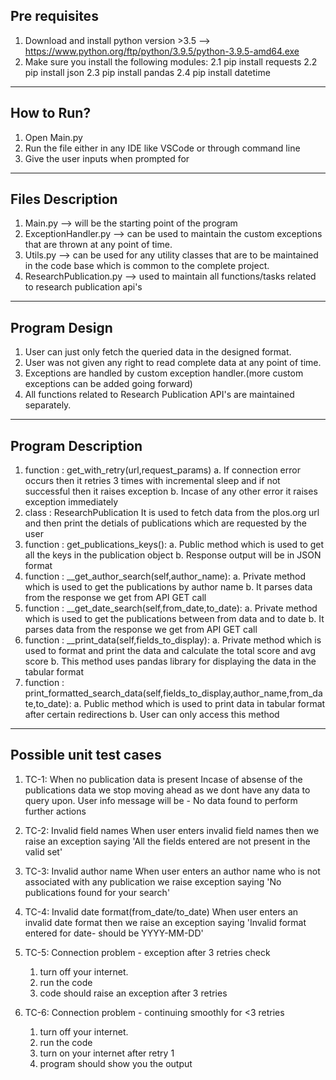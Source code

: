 

## Pre requisites

1. Download and install python version >3.5 --> https://www.python.org/ftp/python/3.9.5/python-3.9.5-amd64.exe
2. Make sure you install the following modules:
   2.1 pip install requests
   2.2 pip install json
   2.3 pip install pandas
   2.4 pip install datetime

---

## How to Run?

1. Open Main.py
2. Run the file either in any IDE like VSCode or through command line
3. Give the user inputs when prompted for

---

## Files Description

1. Main.py --> will be the starting point of the program
2. ExceptionHandler.py --> can be used to maintain the custom exceptions that are thrown at any point of time.
3. Utils.py --> can be used for any utility classes that are to be maintained in the code base which is common to the complete project.
4. ResearchPublication.py --> used to maintain all functions/tasks related to research publication api's

---

## Program Design

1. User can just only fetch the queried data in the designed format.
2. User was not given any right to read complete data at any point of time.
3. Exceptions are handled by custom exception handler.(more custom exceptions can be added going forward)
4. All functions related to Research Publication API's are maintained separately.

---

## Program Description

1. function : get_with_retry(url,request_params)
   a. If connection error occurs then it retries 3 times with incremental
   sleep and if not successful then it raises exception
   b. Incase of any other error it raises exception immediately
2. class : ResearchPublication
   It is used to fetch data from the plos.org url and then print the
   detials of publications which are requested by the user
3. function : get_publications_keys():
   a. Public method which is used to get all the keys in the publication object
   b. Response output will be in JSON format
4. function : \_\_get_author_search(self,author_name):
   a. Private method which is used to get the publications by author name
   b. It parses data from the response we get from API GET call
5. function : \_\_get_date_search(self,from_date,to_date):
   a. Private method which is used to get the publications between from data and to date
   b. It parses data from the response we get from API GET call
6. function : \_\_print_data(self,fields_to_display):
   a. Private method which is used to format and print the data and calculate the total score and avg score
   b. This method uses pandas library for displaying the data in the tabular format
7. function : print_formatted_search_data(self,fields_to_display,author_name,from_date,to_date):
   a. Public method which is used to print data in tabular format after certain redirections
   b. User can only access this method

---

## Possible unit test cases

1. TC-1: When no publication data is present
   Incase of absense of the publications data we stop moving ahead as we dont have any data to query upon.
   User info message will be - No data found to perform further actions

2. TC-2: Invalid field names
   When user enters invalid field names then we raise an exception saying 'All the fields entered are not present in the valid set'

3. TC-3: Invalid author name
   When user enters an author name who is not associated with any publication we raise exception saying 'No publications found for your search'

4. TC-4: Invalid date format(from_date/to_date)
   When user enters an invalid date format then we raise an exception saying 'Invalid format entered for date- should be YYYY-MM-DD'

5. TC-5: Connection problem - exception after 3 retries check

   1. turn off your internet.
   2. run the code
   3. code should raise an exception after 3 retries

6. TC-6: Connection problem - continuing smoothly for <3 retries
   1. turn off your internet.
   2. run the code
   3. turn on your internet after retry 1
   4. program should show you the output
